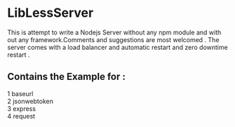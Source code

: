 <h1>LibLessServer</h1>
This is attempt to write a Nodejs Server without any npm module and with out any framework.Comments and suggestions are most welcomed . The server comes with a load balancer and automatic restart and zero downtime restart .  
<h2>Contains the Example for :</h2>
1 baseurl <br>
2 jsonwebtoken <br>
3 express <br>
4 request <br>


